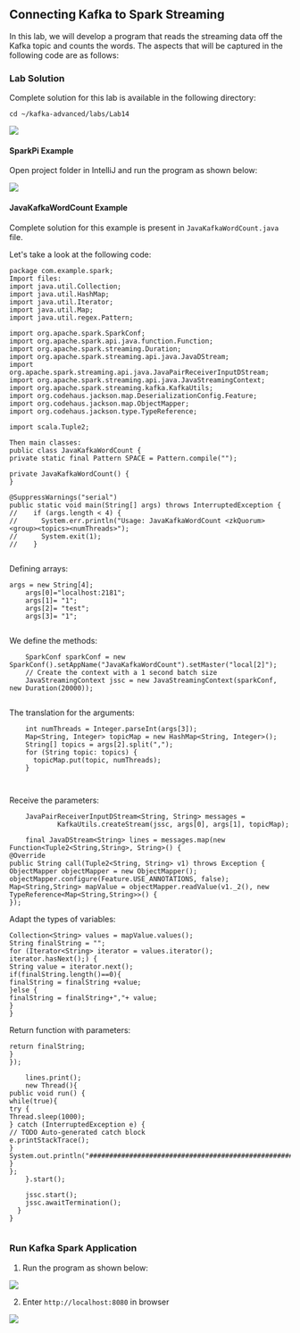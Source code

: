 Connecting Kafka to Spark Streaming
-----------------------------------


In this lab, we will develop a program that reads the
streaming data off the Kafka topic and counts the words. The aspects
that will be captured in the following code are as follows:


### Lab Solution

Complete solution for this lab is available in the following directory:

`cd ~/kafka-advanced/labs/Lab14`


![](./images/spdemo1.png)



#### SparkPi Example

Open project folder in IntelliJ and run the program as shown below:


![](./images/spdemo2.png)


#### JavaKafkaWordCount Example

Complete solution for this example is present in `JavaKafkaWordCount.java` file.

Let\'s take a look at the following code:


```
package com.example.spark; 
Import files: 
import java.util.Collection; 
import java.util.HashMap; 
import java.util.Iterator; 
import java.util.Map; 
import java.util.regex.Pattern; 
 
import org.apache.spark.SparkConf; 
import org.apache.spark.api.java.function.Function; 
import org.apache.spark.streaming.Duration; 
import org.apache.spark.streaming.api.java.JavaDStream; 
import org.apache.spark.streaming.api.java.JavaPairReceiverInputDStream; 
import org.apache.spark.streaming.api.java.JavaStreamingContext; 
import org.apache.spark.streaming.kafka.KafkaUtils; 
import org.codehaus.jackson.map.DeserializationConfig.Feature; 
import org.codehaus.jackson.map.ObjectMapper; 
import org.codehaus.jackson.type.TypeReference; 
 
import scala.Tuple2; 
 
Then main classes: 
public class JavaKafkaWordCount { 
private static final Pattern SPACE = Pattern.compile(""); 
 
private JavaKafkaWordCount() { 
} 
 
@SuppressWarnings("serial") 
public static void main(String[] args) throws InterruptedException { 
//    if (args.length < 4) { 
//      System.err.println("Usage: JavaKafkaWordCount <zkQuorum><group><topics><numThreads>"); 
//      System.exit(1); 
//    } 
 
```

Defining arrays:

```
args = new String[4]; 
    args[0]="localhost:2181"; 
    args[1]= "1"; 
    args[2]= "test"; 
    args[3]= "1"; 
 
```

We define the methods:

```
    SparkConf sparkConf = new SparkConf().setAppName("JavaKafkaWordCount").setMaster("local[2]"); 
    // Create the context with a 1 second batch size 
    JavaStreamingContext jssc = new JavaStreamingContext(sparkConf, new Duration(20000)); 
 
```

The translation for the arguments:

```
    int numThreads = Integer.parseInt(args[3]); 
    Map<String, Integer> topicMap = new HashMap<String, Integer>(); 
    String[] topics = args[2].split(","); 
    for (String topic: topics) { 
      topicMap.put(topic, numThreads); 
    } 
 
 
```

Receive the parameters:

```
    JavaPairReceiverInputDStream<String, String> messages = 
            KafkaUtils.createStream(jssc, args[0], args[1], topicMap); 
 
    final JavaDStream<String> lines = messages.map(new Function<Tuple2<String,String>, String>() { 
@Override 
public String call(Tuple2<String, String> v1) throws Exception { 
ObjectMapper objectMapper = new ObjectMapper(); 
objectMapper.configure(Feature.USE_ANNOTATIONS, false); 
Map<String,String> mapValue = objectMapper.readValue(v1._2(), new TypeReference<Map<String,String>>() { 
}); 
```

Adapt the types of variables:

```
Collection<String> values = mapValue.values(); 
String finalString = ""; 
for (Iterator<String> iterator = values.iterator(); iterator.hasNext();) { 
String value = iterator.next(); 
if(finalString.length()==0){ 
finalString = finalString +value; 
}else { 
finalString = finalString+","+ value; 
} 
} 
```

Return function with parameters:

```
return finalString; 
} 
}); 
 
    lines.print(); 
    new Thread(){ 
public void run() { 
while(true){ 
try { 
Thread.sleep(1000); 
} catch (InterruptedException e) { 
// TODO Auto-generated catch block 
e.printStackTrace(); 
} 
System.out.println("#############################################################################"+lines.count()); 
} 
}; 
    }.start(); 
 
    jssc.start(); 
    jssc.awaitTermination(); 
  } 
} 
 
```


### Run Kafka Spark Application

1. Run the program as shown below:

![](./images/spdemo3.png)


2. Enter `http://localhost:8080` in browser 

![](./images/spdemo4.png)

